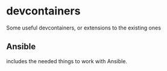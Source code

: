 # devcontainers
Some useful devcontainers, or extensions to the existing ones

## Ansible
includes the needed things to work with Ansible.

